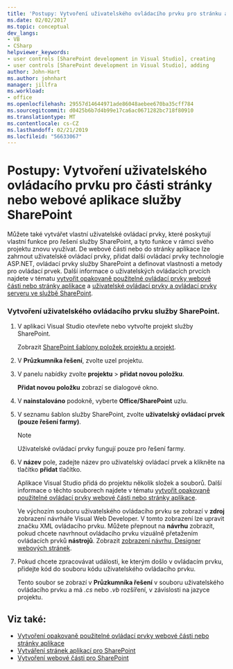 ```yaml
---
title: 'Postupy: Vytvoření uživatelského ovládacího prvku pro stránku aplikace služby SharePoint nebo webovou část | Dokumentace Microsoftu'
ms.date: 02/02/2017
ms.topic: conceptual
dev_langs:
- VB
- CSharp
helpviewer_keywords:
- user controls [SharePoint development in Visual Studio], creating
- user controls [SharePoint development in Visual Studio], adding
author: John-Hart
ms.author: johnhart
manager: jillfra
ms.workload:
- office
ms.openlocfilehash: 29557d14644971ade86048aebee670ba35cff784
ms.sourcegitcommit: d0425b6b7d4b99e17ca6ac0671282bc718f80910
ms.translationtype: MT
ms.contentlocale: cs-CZ
ms.lasthandoff: 02/21/2019
ms.locfileid: "56633067"
---
```

# <a name="how-to-create-a-user-control-for-a-sharepoint-application-page-or-web-part"></a>Postupy: Vytvoření uživatelského ovládacího prvku pro části stránky nebo webové aplikace služby SharePoint
  Můžete také vytvářet vlastní uživatelské ovládací prvky, které poskytují vlastní funkce pro řešení služby SharePoint, a tyto funkce v rámci svého projektu znovu využívat. De webové části nebo do stránky aplikace lze zahrnout uživatelské ovládací prvky, přidat další ovládací prvky technologie ASP.NET, ovládací prvky služby SharePoint a definovat vlastnosti a metody pro ovládací prvek. Další informace o uživatelských ovládacích prvcích najdete v tématu [vytvořit opakovaně použitelné ovládací prvky webové části nebo stránky aplikace](../sharepoint/creating-reusable-controls-for-web-parts-or-application-pages.md) a [uživatelské ovládací prvky a ovládací prvky serveru ve službě SharePoint](https://blogs.msdn.microsoft.com/kaevans/2011/04/28/user-controls-and-server-controls-in-sharepoint/).

### <a name="to-create-a-user-control-for-sharepoint"></a>Vytvoření uživatelského ovládacího prvku služby SharePoint.

1.  V aplikaci Visual Studio otevřete nebo vytvořte projekt služby SharePoint.

     Zobrazit [SharePoint šablony položek projektu a projekt](../sharepoint/sharepoint-project-and-project-item-templates.md).

2.  V **Průzkumníka řešení**, zvolte uzel projektu.

3.  V panelu nabídky zvolte **projektu** > **přidat novou položku**.

     **Přidat novou položku** zobrazí se dialogové okno.

4.  V **nainstalováno** podokně, vyberte **Office/SharePoint** uzlu.

5.  V seznamu šablon služby SharePoint, zvolte **uživatelský ovládací prvek (pouze řešení farmy)**.

    > [!NOTE]
    >  Uživatelské ovládací prvky fungují pouze pro řešení farmy.

6.  V **název** pole, zadejte název pro uživatelský ovládací prvek a klikněte na tlačítko **přidat** tlačítko.

     Aplikace Visual Studio přidá do projektu několik složek a souborů. Další informace o těchto souborech najdete v tématu [vytvořit opakovaně použitelné ovládací prvky webové části nebo stránky aplikace](../sharepoint/creating-reusable-controls-for-web-parts-or-application-pages.md).

     Ve výchozím souboru uživatelského ovládacího prvku se zobrazí v **zdroj** zobrazení návrháře Visual Web Developer. V tomto zobrazení lze upravit značku XML ovládacího prvku. Můžete přepnout na **návrhu** zobrazit, pokud chcete navrhnout ovládacího prvku vizuálně přetažením ovládacích prvků **nástrojů**. Zobrazit [zobrazení návrhu, Designer webových stránek](/previous-versions/aspnet/ms178149\(v\=vs.100\)).

7.  Pokud chcete zpracovávat události, ke kterým došlo v ovládacím prvku, přidejte kód do souboru kódu uživatelského ovládacího prvku.

     Tento soubor se zobrazí v **Průzkumníka řešení** v souboru uživatelského ovládacího prvku a má *.cs* nebo *.vb* rozšíření, v závislosti na jazyce projektu.

## <a name="see-also"></a>Viz také:
- [Vytvoření opakovaně použitelné ovládací prvky webové části nebo stránky aplikace](../sharepoint/creating-reusable-controls-for-web-parts-or-application-pages.md)
- [Vytváření stránek aplikací pro SharePoint](../sharepoint/creating-application-pages-for-sharepoint.md)
- [Vytvoření webové části pro SharePoint](../sharepoint/creating-web-parts-for-sharepoint.md)
